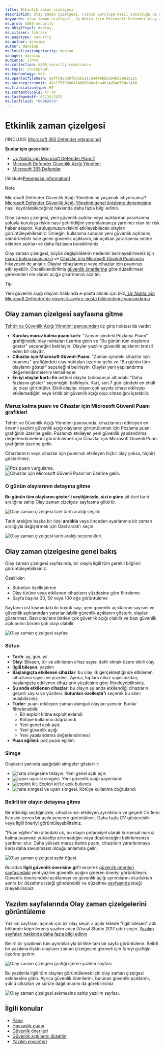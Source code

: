 ```yaml
---
title: Etkinlik zaman çizelgesi
description: Olay zaman çizelgesi, riskin kuruluşa nasıl sunulduğu ve azaltmak için hangi risk azaltmaların gerçekleştiğini yorumlamanıza yardımcı olan bir risk haber akışıdır.
keywords: olay zaman çizelgesi, Uç Nokta için Microsoft Defender olay zaman çizelgesi, Uç Nokta için Microsoft Defender tvm olay zaman çizelgesi, Tehdit ve Güvenlik Açığı Yönetimi, Uç Nokta için Microsoft Defender
ms.prod: m365-security
ms.mktglfcycl: deploy
ms.sitesec: library
ms.pagetype: security
ms.author: dansimp
author: dansimp
ms.localizationpriority: medium
manager: dansimp
audience: ITPro
ms.collection: m365-security-compliance
ms.topic: conceptual
ms.technology: mde
ms.openlocfilehash: 8effc9a300fb4265217644f9bbb394b599838125
ms.sourcegitcommit: 49c275f78664740988bbc4ca4b14d3ad758e1468
ms.translationtype: MT
ms.contentlocale: tr-TR
ms.lasthandoff: 07/19/2022
ms.locfileid: "66882659"
---
```

# <a name="event-timeline"></a>Etkinlik zaman çizelgesi 

[!INCLUDE [Microsoft 365 Defender rebranding](../../includes/microsoft-defender.md)]

**Şunlar için geçerlidir:**

- [Uç Nokta için Microsoft Defender Planı 2](https://go.microsoft.com/fwlink/?linkid=2154037)
- [Microsoft Defender Güvenlik Açığı Yönetimi](index.yml)
- [Microsoft 365 Defender](https://go.microsoft.com/fwlink/?linkid=2118804)

[!include[Prerelease information](../../includes/prerelease.md)]

>[!Note]
> Microsoft Defender Güvenlik Açığı Yönetimi mı yaşamak istiyorsunuz? [Microsoft Defender Güvenlik Açığı Yönetimi genel önizleme denemesine](../defender-vulnerability-management/get-defender-vulnerability-management.md) nasıl kaydolabileceğiniz hakkında daha fazla bilgi edinin.

Olay zaman çizelgesi, yeni güvenlik açıkları veya açıklardan yararlanma yoluyla kuruluşa riskin nasıl getirildiğini yorumlamanıza yardımcı olan bir risk haber akışıdır. Kuruluşunuzun riskini etkileyebilecek olayları görüntüleyebilirsiniz. Örneğin, kullanıma sunulan yeni güvenlik açıklarını, sömürülebilir hale gelen güvenlik açıklarını, bir açıktan yararlanma setine eklenen açıkları ve daha fazlasını bulabilirsiniz.

Olay zaman çizelgesi, büyük değişikliklerin nedenini belirleyebilmeniz için [maruz kalma puanınızın](tvm-exposure-score.md) ve [Cihazlar için Microsoft Güvenli Puanınızın](tvm-microsoft-secure-score-devices.md) hikayesini de anlatır. Olaylar cihazlarınızı veya cihazlar için puanınızı etkileyebilir. Önceliklendirilmiş [güvenlik önerilerine](tvm-security-recommendation.md) göre düzeltilmesi gerekenleri ele alarak açığa çıkarmanızı azaltın.

> [!TIP]
> Yeni güvenlik açığı olayları hakkında e-posta almak için bkz[. Uç Nokta için Microsoft Defender'de güvenlik açığı e-posta bildirimlerini yapılandırma](../defender-endpoint/configure-email-notifications.md)

## <a name="navigate-to-the-event-timeline-page"></a>Olay zaman çizelgesi sayfasına gitme

[Tehdit ve Güvenlik Açığı Yönetimi panosundan](tvm-dashboard-insights.md) üç giriş noktası da vardır:

- **Kuruluş maruz kalma puanı kartı**: "Zaman içindeki Pozlama Puanı" grafiğindeki olay noktaları üzerine gelin ve "Bu günün tüm olaylarını göster" seçeneğini belirleyin. Olaylar yazılım güvenlik açıklarını temsil eden bir olaydır.
- **Cihazlar için Microsoft Güvenli Puanı**: "Zaman içindeki cihazlar için puanınız" grafiğindeki olay noktaları üzerine gelin ve "Bu günün tüm olaylarını göster" seçeneğini belirleyin. Olaylar yeni yapılandırma değerlendirmelerini temsil eder.
- **En iyi olaylar kartı: En** üstteki olaylar tablosunun altındaki "Daha fazlasını göster" seçeneğini belirleyin. Kart, son 7 gün içindeki en etkili üç olayı görüntüler. Etkili olaylar, olayın çok sayıda cihazı etkileyip etkilemediğini veya kritik bir güvenlik açığı olup olmadığını içerebilir.

### <a name="exposure-score-and-microsoft-secure-score-for-devices-graphs"></a>Maruz kalma puanı ve Cihazlar için Microsoft Güvenli Puanı grafikleri

Tehdit ve Güvenlik Açığı Yönetimi panosunda, cihazlarınızı etkileyen en önemli yazılım güvenlik açığı olaylarını görüntülemek için Pozlama puanı grafiğinin üzerine gelin. Puanınızı etkileyen yeni güvenlik yapılandırma değerlendirmelerini görüntülemek için Cihazlar için Microsoft Güvenli Puanı grafiğinin üzerine gelin.

Cihazlarınızı veya cihazlar için puanınızı etkileyen hiçbir olay yoksa, hiçbiri gösterilmez.

![Poz puanı vurgulama.](../../media/defender-vulnerability-management/tvm-event-timeline-device-hover360.png) 
![ Cihazlar için Microsoft Güvenli Puanı'nın üzerine gelin.](../../media/defender-vulnerability-management/tvm-event-timeline-device-hover360.png)

### <a name="drill-down-to-events-from-that-day"></a>O günün olaylarının detayına gitme

**Bu günün tüm olaylarını göster'i seçtiğinizde, sizi o güne** ait özel tarih aralığına sahip Olay zaman çizelgesi sayfasına götürür.

![Olay zaman çizelgesi özel tarih aralığı seçildi.](../../media/defender-vulnerability-management/tvm-event-timeline-drilldown.png)

Tarih aralığını başka bir özel **aralıkla** veya önceden ayarlanmış bir zaman aralığıyla değiştirmek için Özel aralık'ı seçin.

![Olay zaman çizelgesi tarih aralığı seçenekleri.](../../media/defender-vulnerability-management/tvm-event-timeline-dates.png)

## <a name="event-timeline-overview"></a>Olay zaman çizelgesine genel bakış

Olay zaman çizelgesi sayfasında, bir olayla ilgili tüm gerekli bilgileri görüntüleyebilirsiniz.

Özellikler:

- Sütunları özelleştirme
- Olay türüne veya etkilenen cihazların yüzdesine göre filtreleme
- Sayfa başına 30, 50 veya 100 öğe görüntüleme

Sayfanın üst kısmındaki iki büyük sayı, yeni güvenlik açıklarının sayısını ve güvenlik açıklarından yararlanılabilir güvenlik açıklarını gösterir, olayları göstermez. Bazı olayların birden çok güvenlik açığı olabilir ve bazı güvenlik açıklarının birden çok olayı olabilir.

![Olay zaman çizelgesi sayfası.](../../media/defender-vulnerability-management/tvm-event-timeline-overview-mixed-type.png)

### <a name="columns"></a>Sütun

- **Tarih**: ay, gün, yıl
- **Olay**: Bileşen, tür ve etkilenen cihaz sayısı dahil olmak üzere etkili olay
- **İlgili bileşen**: yazılım
- **Başlangıçta etkilenen cihazlar**: bu olay ilk gerçekleştiğinde etkilenen cihazların sayısı ve yüzdesi. Ayrıca, toplam cihaz sayısınızdan, başlangıçta etkilenen cihazların yüzdesine göre filtreleyebilirsiniz.
- **Şu anda etkilenen cihazlar**: bu olayın şu anda etkilendiği cihazların geçerli sayısı ve yüzdesi. **Sütunları özelleştir'i** seçerek bu alanı bulabilirsiniz.
- **Türler**: puanı etkileyen zaman damgalı olayları yansıtır. Bunlar filtrelenebilir.
  - Bir exploit kitine exploit eklendi
  - Kötüye kullanma doğrulandı
  - Yeni genel açık açık
  - Yeni güvenlik açığı
  - Yeni yapılandırma değerlendirmesi
- **Puan eğilimi**: poz puanı eğilimi

### <a name="icons"></a>Simge

Olayların yanında aşağıdaki simgeler gösterilir:

- ![hata simgesine tıklayın.](../../media/defender-vulnerability-management/tvm-black-bug-icon.png) Yeni genel açık açık
- ![rapor uyarısı simgesi.](../../media/defender-vulnerability-management/report-warning-icon.png) Yeni güvenlik açığı yayımlandı
- ![exploit kit.](../../media/defender-vulnerability-management/bug-lightning-icon2.png) Exploit kit'te açık bulundu
- ![hata simgesi ve uyarı simgesi.](../../media/defender-vulnerability-management/bug-caution-icon2.png) Kötüye kullanma doğrulandı

### <a name="drill-down-to-a-specific-event"></a>Belirli bir olayın detayına gitme

Bir etkinliği seçtiğinizde, cihazlarınızı etkileyen ayrıntıların ve geçerli CV'lerin listesini içeren bir açılır pencere görüntülenir. Daha fazla CV gösterebilir veya ilgili öneriyi görüntüleyebilirsiniz.

"Puan eğilimi"nin altındaki ok, bu olayın potansiyel olarak kurumsal maruz kalma puanınızı yükseltip artırmadığını veya düşüreceğini belirlemenize yardımcı olur. Daha yüksek maruz kalma puanı, cihazların yararlanmaya karşı daha savunmasız olduğu anlamına gelir.

![Olay zaman çizelgesi açılır öğesi.](../../media/defender-vulnerability-management/tvm-event-timeline-flyout500.png)

Buradan **İlgili güvenlik önerisine git'i** seçerek [güvenlik önerileri sayfasındaki](tvm-security-recommendation.md) yeni yazılım güvenlik açığını gideren öneriyi görüntüleyin. Güvenlik önerisindeki açıklamayı ve güvenlik açığı ayrıntılarını okuduktan sonra bir düzeltme isteği gönderebilir ve düzeltme [sayfasında](tvm-remediation.md) isteği izleyebilirsiniz.

## <a name="view-event-timelines-in-software-pages"></a>Yazılım sayfalarında Olay zaman çizelgelerini görüntüleme

Yazılım sayfasını açmak için bir olay seçin > açılır listede "İlgili bileşen" adlı bölümde köprülenmiş yazılım adını (Visual Studio 2017 gibi) seçin. [Yazılım sayfaları hakkında daha fazla bilgi edinin](tvm-software-inventory.md#software-pages)

Belirli bir yazılımın tüm ayrıntılarıyla birlikte tam bir sayfa görüntülenir. Belirli bir yazılıma ilişkin olayların zaman çizelgesini görmek için fareyi grafiğin üzerine getirin.

![Olay zaman çizelgesi grafiği içeren yazılım sayfası.](../../media/defender-vulnerability-management/tvm-event-timeline-software2.png)

Bu yazılımla ilgili tüm olayları görüntülemek için olay zaman çizelgesi sekmesine gidin. Ayrıca güvenlik önerilerini, bulunan güvenlik açıklarını, yüklü cihazları ve sürüm dağıtımlarını da görebilirsiniz.

![Olay zaman çizelgesi sekmesine sahip yazılım sayfası.](../../media/defender-vulnerability-management/tvm-event-timeline-software-pages.png)

## <a name="related-topics"></a>İlgili konular

- [Pano](tvm-dashboard-insights.md)
- [Hassaslık puanı](tvm-exposure-score.md)
- [Güvenlik önerileri](tvm-security-recommendation.md)
- [Güvenlik açıklarını düzeltin](tvm-remediation.md)
- [Yazılım envanteri](tvm-software-inventory.md)
